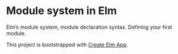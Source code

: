 # Module system in Elm

Elm’s module system, module declaration syntax. Defining your first module.

This project is bootstrapped with [Create Elm App](https://github.com/halfzebra/create-elm-app).